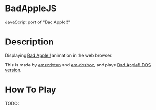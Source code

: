 # BadAppleJS
JavaScript port of "Bad Apple!!"

# Description
Displaying [Bad Apple!!](https://www.youtube.com/watch?v=IXOVUiyx1a8) animation in the web browser.

This is made by [emscripten](https://github.com/kripken/emscripten) and [em-dosbox](https://github.com/dreamlayers/em-dosbox), and plays [Bad Apple!! DOS version](http://abaduaber.ru/Prog.htm).

# How To Play
TODO:

